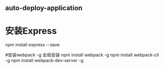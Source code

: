## auto-deploy-application
# 安装Express
npm install express --save

#安装webpack -g 全局安装
npm install webpack -g 
npm install webpack-cli -g
npm install webpack-dev-server -g
